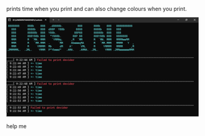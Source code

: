 prints time when you print and can also change colours when you print.

![Alt text](image.png)


help me

